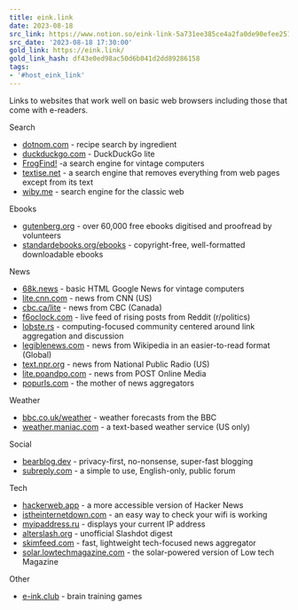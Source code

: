 ```yaml
---
title: eink.link
date: 2023-08-18
src_link: https://www.notion.so/eink-link-5a731ee385ce4a2fa0de90efee251747
src_date: '2023-08-18 17:30:00'
gold_link: https://eink.link/
gold_link_hash: df43e0ed98ac50d6b041d2dd89286158
tags:
- '#host_eink_link'
---
```



Links to websites that work well on basic web browsers including those that come with e-readers.



Search



* [dotnom.com](https://dotnom.com) - recipe search by ingredient
* [duckduckgo.com](https://lite.duckduckgo.com/lite) - DuckDuckGo lite
* [FrogFind!](http://frogfind.com) -a search engine for vintage computers
* [textise.net](https://www.textise.net) - a search engine that removes everything from web pages except from its text
* [wiby.me](https://wiby.me) - search engine for the classic web




Ebooks



* [gutenberg.org](https://gutenberg.org) - over 60,000 free ebooks digitised and proofread by volunteers
* [standardebooks.org/ebooks](https://standardebooks.org/ebooks) - copyright-free, well-formatted downloadable ebooks




News



* [68k.news](http://68k.news) - basic HTML Google News for vintage computers
* [lite.cnn.com](http://lite.cnn.com/en) - news from CNN (US)
* [cbc.ca/lite](https://www.cbc.ca/lite/) - news from CBC (Canada)
* [f6oclock.com](https://www.f6oclock.com) - live feed of rising posts from Reddit (r/politics)
* [lobste.rs](https://lobste.rs) - computing-focused community centered around link aggregation and discussion
* [legiblenews.com](https://legiblenews.com) - news from Wikipedia in an easier-to-read format (Global)
* [text.npr.org](https://text.npr.org) - news from National Public Radio (US)
* [lite.poandpo.com](https://lite.poandpo.com) - news from POST Online Media
* [popurls.com](http://m.popurls.com) - the mother of news aggregators




Weather



* [bbc.co.uk/weather](https://bbc.co.uk/weather) - weather forecasts from the BBC
* [weather.maniac.com](http://weather.maniac.com) - a text-based weather service (US only)




Social



* [bearblog.dev](https://bearblog.dev) - privacy-first, no-nonsense, super-fast blogging
* [subreply.com](https://subreply.com) - a simple to use, English-only, public forum




Tech



* [hackerweb.app](https://hackerweb.app/) - a more accessible version of Hacker News
* [istheinternetdown.com](https://istheinternetdown.com/) - an easy way to check your wifi is working
* [myipaddress.ru](https://myipaddress.ru) - displays your current IP address
* [alterslash.org](https://alterslash.org) - unofficial Slashdot digest
* [skimfeed.com](https://skimfeed.com) - fast, lightweight tech-focused news aggregator
* [solar.lowtechmagazine.com](https://solar.lowtechmagazine.com) - the solar-powered version of Low tech Magazine




Other
* [e-ink.club](https://e-ink.club/) - brain training games